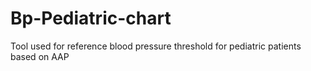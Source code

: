 # Bp-Pediatric-chart
Tool used for reference blood pressure threshold for pediatric patients based on AAP
